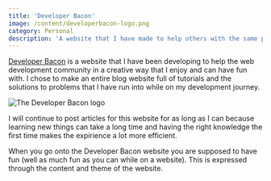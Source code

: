 ```yaml
---
title: 'Developer Bacon'
image: /content/developerbacon-logo.png
category: Personal
description: 'A website that I have made to help others with the same problems that I have run into while learning web development.'
---
```


[Developer Bacon](https://developerbacon.ca) is a website that I have been developing to help the web development community in a creative way that I enjoy and can have fun with. I chose to make an entire blog website full of tutorials and the solutions to problems that I have run into while on my development journey. 

![The Developer Bacon logo](/content/developerbacon-logo.png)

I will continue to post articles for this website for as long as I can because learning new things can take a long time and having the right knowledge the first time makes the expirience a lot more efficient.

When you go onto the Developer Bacon website you are supposed to have fun (well as much fun as you can while on a website). This is expressed through the content and theme of the website.